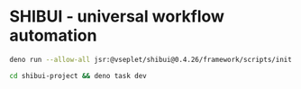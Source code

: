 # SHIBUI - universal workflow automation

```sh
deno run --allow-all jsr:@vseplet/shibui@0.4.26/framework/scripts/init
```

```sh
cd shibui-project && deno task dev
```
